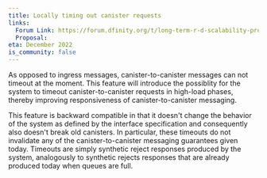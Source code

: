 ```yaml
---
title: Locally timing out canister requests
links:
  Forum Link: https://forum.dfinity.org/t/long-term-r-d-scalability-proposal/9387
  Proposal:
eta: December 2022
is_community: false
---
```


As opposed to ingress messages, canister-to-canister messages can not timeout at the moment. This feature will introduce the possiblity for the system to timeout canister-to-canister requests in high-load phases, thereby improving responsiveness of canister-to-canister messaging.

This feature is backward compatible in that it doesn't change the behavior of the system as defined by the interface specification and consequently also doesn't break old canisters. In particular, these timeouts do not invalidate any of the canister-to-canister messaging guarantees given today. Timeouts are simply synthetic reject responses produced by the system, analogously to synthetic rejects responses that are already produced today when queues are full. 


